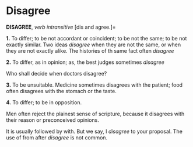 # Disagree

**DISAGREE**, _verb intransitive_ \[dis and agree.\]=

**1.** To differ; to be not accordant or coincident; to be not the same; to be not exactly similar. Two ideas _disagree_ when they are not the same, or when they are not exactly alike. The histories of th same fact often _disagree_

**2.** To differ, as in opinion; as, the best judges sometimes _disagree_

Who shall decide when doctors disagree?

**3.** To be unsuitable. Medicine sometimes disagrees with the patient; food often disagrees with the stomach or the taste.

**4.** To differ; to be in opposition.

Men often reject the plainest sense of scripture, because it disagrees with their reason or preconceived opinions.

It is usually followed by with. But we say, I _disagree_ to your proposal. The use of from after _disagree_ is not common.